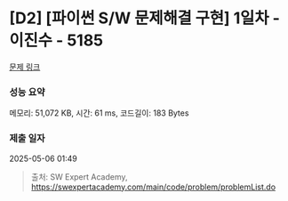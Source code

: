 # [D2] [파이썬 S/W 문제해결 구현] 1일차 - 이진수 - 5185 

[문제 링크](https://swexpertacademy.com/main/code/problem/problemDetail.do?contestProbId=AWTtiyIqd_wDFAVT) 

### 성능 요약

메모리: 51,072 KB, 시간: 61 ms, 코드길이: 183 Bytes

### 제출 일자

2025-05-06 01:49



> 출처: SW Expert Academy, https://swexpertacademy.com/main/code/problem/problemList.do